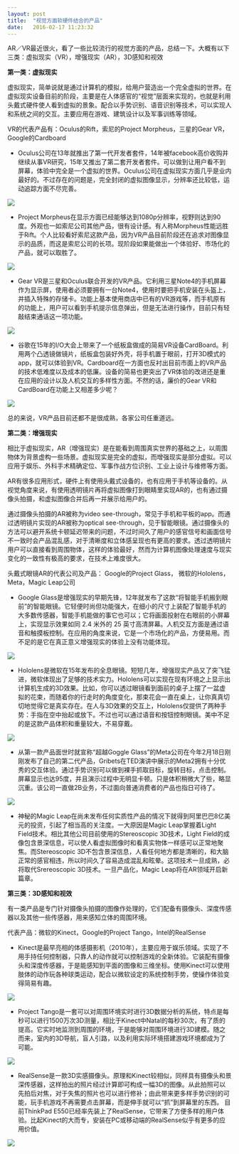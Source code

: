 ```yaml
---
layout: post
title:  "视觉方面软硬件结合的产品"
date:   2016-02-17 11:23:32
---
```

AR／VR最近很火，看了一些比较流行的视觉方面的产品，总结一下。大概有以下三类：虚拟现实（VR），增强现实（AR），3D感知和视效

**第一类：虚拟现实**

虚拟现实，简单说就是通过计算机的模拟，给用户营造出一个完全虚拟的世界。在虚拟现实设备目前的阶段，主要是在人体感官的“视觉”层面来实现的，也就是利用头戴式硬件使人看到虚拟的景象。配合以手势识别、语音识别等技术，可以实现人和系统之间的交互。主要应用在游戏、建筑设计以及军事训练等领域。

VR的代表产品有：Oculus的Rift，索尼的Project Morpheus，三星的Gear VR，Google的Cardboard

* Oculus公司在13年就推出了第一代开发者套件，14年被facebook高价收购并继续从事VR研究，15年又推出了第二套开发者套件。可以做到让用户看不到屏幕，体验中完全是一个虚拟的世界。Oculus公司在虚拟现实方面几乎是业内最好的。不过存在的问题是，完全封闭的虚拟图像显示，分辨率还比较低，运动追踪方面不尽完善。

![](/images/ai-1.jpg)

* Project  Morpheus在显示方面已经能够达到1080p分辨率，视野则达到90度。外观也一如索尼公司其他产品，很有设计感。有人称Morpheus性能远胜于Rift。个人比较看好索尼这款产品，因为VR产品目前阶段还在追求对图像显示的品质，而这是索尼公司的长项。现阶段如果能做出一个体验好、市场化的产品，就可以取胜了。

![](/images/ai-2.jpg)

* Gear VR是三星和Oculus联合开发的VR产品。它利用三星Note4的手机屏幕作为显示屏，使用者必须要拥有一台Note4，使用时要把手机安装在头盔上，并插入特殊的存储卡。功能上基本使用商店中已有的VR游戏等，而手机原有的功能上，用户可以看到手机提示信息弹出，但是无法进行操作，目前只有轻敲结束通话这一项功能。

![](/images/ai-3.jpg)

* 谷歌在15年的I/O大会上带来了一个纸板盒做成的简易VR设备CardBoard。利用两个凸透镜做镜片，纸板盒包装好外壳，将手机置于眼前，打开3D模式的app，就可以体验到VR。Cardboard在一方面也反衬出目前市面上的VR产品的技术低难度以及成本的低廉。设备的简易也更突出了VR体验的改进还是重在应用的设计以及人机交互的多样性方面。不然的话，廉价的Gear VR和CardBoard在功能上又相差多少呢？

![](/images/ai-10.jpg)

总的来说，VR产品目前还都不是很成熟，各家公司任重道远。



**第二类：增强现实**

相比于虚拟现实，AR（增强现实）是在能看到周围真实世界的基础之上，以周围物体为背景虚构一些场景。虚拟现实是完全的虚拟，而增强现实是部分虚拟。可以应用于娱乐、外科手术精确定位、军事作战方位识别、工业上设计与维修等方面。

AR有很多应用形式，硬件上有使用头戴式设备的，也有应用于手机等设备的。从视觉角度来说，有使用透明镜片再将虚拟图像打到眼睛里实现AR的，也有通过摄像头拍摄，和虚拟图像合并后再一并展示给用户的。

通过摄像头拍摄的AR被称为video see-through，常见于手机和平板的app。而通过透明镜片实现的AR被称为optical see-through，见于智能眼镜。通过摄像头的方法可以避开系统卡顿延迟带来的问题，不过时间久了用户的感官信号和画面信号不一致时会产品混乱感，对于清晰度和立体感呈现也有更高的要求。透过透明镜片用户可以直接看到周围物体，这样的体验最好，然而为计算机图像处理速度与现实变化的一致性有极高的要求，在技术上难度很大。

头戴式眼镜AR的代表公司及产品： Google的Project Glass， 微软的Hololens，Meta，Magic Leap公司

* Google Glass是增强现实的早期先锋，12年就发布了这款“将智能手机搬到眼前”的智能眼镜。它轻便时尚但功能强大，在细小的尺寸上装配了智能手机的大多数传感器，智能手机能做的事它也可以；它将画面投射在右眼前的小屏幕上，实现显示效果如同 2.4 米外的 25 英寸高清屏幕。人机交互方面是通过语音和触摸板控制。在应用的角度来说，它是一个市场化的产品，方便易用。而不足的是它在真正意义增强现实的体验上没有功能体现。

![](/images/ai-4.jpg)

* Hololens是微软在15年发布的全息眼镜。短短几年，增强现实产品又了突飞猛进，微软体现出了足够的技术实力。Hololens可以实现在现有环境之上显示出计算机生成的3D效果。比如，你可以透过眼镜看到面前的桌子上摆了一盆虚拟的花束，而随着你的行走时的角度变化，那束花会一直在桌上，让你真真切切地觉得它是真实存在。在人与3D效果的交互上，Hololens仅提供了两种手势：手指在空中抬起或放下。不过也可以通过语音和按钮控制眼镜。美中不足的是这款产品体积和重量较大，不易穿戴。

![](/images/ai-5.jpg)

* 从第一款产品面世时就宣称“超越Goggle Glass”的Meta公司在今年2月18日刚刚发布了自己的第二代产品，Gribets在TED演讲中展示的Meta2拥有十分优秀的交互体验。通过手势识别可以做到裸手抓取目标，旋转目标，点击控制。屏幕显示也达95度，并且演示过程中无明显卡顿。只是体积稍微大了些，略显沉重。该公司一直做2B业务，不过面向普通消费者的产品也指日可待了。

![](/images/ai-9.jpg)

* 神秘的Magic Leap在尚未发布任何实质性产品的情况下就得到阿里巴巴8亿美元的投资，引起了相当高的关注度。一大原因是Magic Leap掌握着Light Field技术。相比其他公司目前使用的Stereoscopic 3D技术，Light Field的成像包含景深信息，可以使人看虚拟图像时和看真实物体一样感可以正常地聚焦。而Stereoscopic 3D不包含景深信息，人看任何地方都是清晰的，和大脑正常的感官相违，所以时间久了容易造成混乱和眩晕。这项技术一旦成熟，必将取代Srereoscopic 3D技术。一旦产品化，Magic Leap将在AR领域开启新篇章。



**第三类：3D感知和视效**

有一类产品是专门针对摄像头拍摄的图像作处理的，它们配备有摄像头、深度传感器以及其他一些传感器，用来感知立体的周围环境。

代表产品：微软的Kinect，Google的Project Tango，Intel的RealSense

* Kinect是最早亮相的体感摄影机（2010年），主要应用于娱乐领域。实现了不用手持任何控制器，只靠人的动作就可以控制游戏的全新体验。它装配有摄像头和深度传感器，于是能感知到平面的图像和三维坐标。使用Kinect可以使用肢体的动作玩各种球类运动，配合以微软设定的系统控制手势，使操作体验变得简易有趣。

![](/images/ai-6.jpg)

* Project Tango是一套可以对周围环境实时进行3D数据分析的系统，特点是每秒可以进行1500万次3D测量，相比于Kinect中Natal的每秒30次，有了质的提高。它实时地监测到周围的环境，于是能够对周围环境进行3D建模。随之而来，室内的3D导航，盲人引路，以及利用实际环境搭建游戏环境都成为了可能。

![](/images/ai-7.jpg)

* RealSense是一款3D实感摄像头。原理和Kinect较相似，同样具有摄像头和景深传感器，这样拍出的照片经过计算即可构成一幅3D的图像。从此拍照可以先拍后对焦，对于失焦的照片也可以进行修补；由此带来更多样手势识别的可能，玩手机游戏不再需要点击屏幕，而是伸手就可以“抓”到屏幕里的东西。
目前ThinkPad E550已经率先装上了RealSense，它带来了方便多样的用户体验。比起Kinect的大而专，安装在PC或移动端的RealSense似乎有更多的应用价值。

![](/images/ai-8.jpg)
